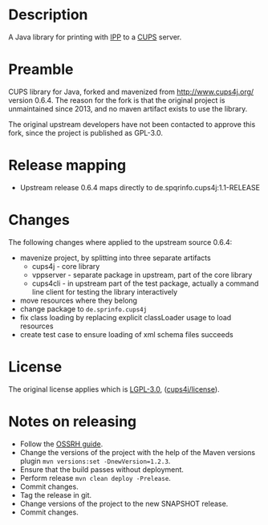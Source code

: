 # Description

A Java library for printing with [IPP](https://en.wikipedia.org/wiki/Internet_Printing_Protocol) to a [CUPS](https://en.wikipedia.org/wiki/CUPS) server.

# Preamble

CUPS library for Java, forked and mavenized from http://www.cups4j.org/ version 0.6.4. The reason for the fork is that the original project is unmaintained since 2013, and no maven artifact exists to use the library.

The original upstream developers have not been contacted to approve this fork, since the project is published as GPL-3.0.

# Release mapping

- Upstream release 0.6.4 maps directly to de.spqrinfo.cups4j:1.1-RELEASE

# Changes

The following changes where applied to the upstream source 0.6.4:
- mavenize project, by splitting into three separate artifacts
    - cups4j - core library
    - vppserver - separate package in upstream, part of the core library
    - cups4cli - in upstream part of the test package, actually a command line client for testing the library interactively
- move resources where they belong
- change package to `de.sprinfo.cups4j`
- fix class loading by replacing explicit classLoader usage to load resources
- create test case to ensure loading of xml schema files succeeds

# License

The original license applies which is [LGPL-3.0](https://opensource.org/licenses/GPL-3.0), ([cups4j/license](http://www.cups4j.org/index.php?option=com_content&view=article&id=8&Itemid=10)).

# Notes on releasing

- Follow the [OSSRH guide](http://central.sonatype.org/pages/apache-maven.html).
- Change the versions of the project with the help of the Maven versions plugin `mvn versions:set -DnewVersion=1.2.3`.
- Ensure that the build passes without deployment.
- Perform release `mvn clean deploy -Prelease`.
- Commit changes.
- Tag the release in git.
- Change versions of the project to the new SNAPSHOT release.
- Commit changes.